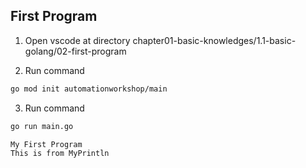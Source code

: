 ## First Program

1. Open vscode at directory chapter01-basic-knowledges/1.1-basic-golang/02-first-program

2. Run command
```sh
go mod init automationworkshop/main
```

3. Run command
```sh
go run main.go
```

```
My First Program
This is from MyPrintln
```


